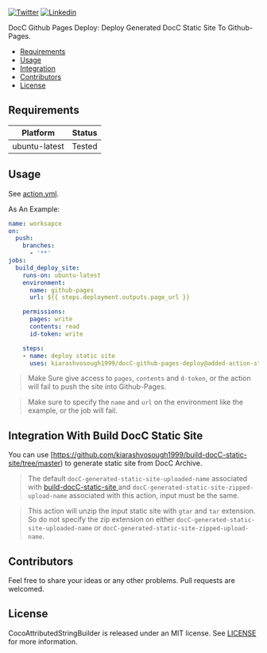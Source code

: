 [![Twitter](https://img.shields.io/badge/Twitter-@Vosough_k-blue.svg?style=flat-square)](https://twitter.com/vosough_k)
[![Linkedin](https://img.shields.io/badge/Linkedin-KiarashVosough-blue.svg?style=flat-square)](https://www.linkedin.com/in/kiarashvosough/)

DocC Github Pages Deploy: Deploy Generated DocC Static Site To Github-Pages.

- [Requirements](#requirements)
- [Usage](#usage)
- [Integration](#integration-with-build-docC-static-site)
- [Contributors](#contributors)
- [License](#license)

## Requirements

| Platform  | Status |
| --- | --- |
|  ubuntu-latest | Tested |

## Usage

See [action.yml](https://github.com/kiarashvosough1999/docC-github-pages-deploy/blob/master/action.yml).

As An Example:

```yml
name: worksapce
on:
  push:
    branches:
      - '**'
jobs:
  build_deploy_site:
    runs-on: ubuntu-latest
    environment:
      name: github-pages
      url: ${{ steps.deployment.outputs.page_url }}

    permissions:
      pages: write
      contents: read
      id-token: write

    steps:
    - name: deploy static site
      uses: kiarashvosough1999/docC-github-pages-deploy@added-action-steps
```

> Make Sure give access to `pages`, `contents` and `d-token`, or the action will fail to push the site into Github-Pages.

> Make sure to specify the `name` and `url` on the environment like the example, or the job will fail.


## Integration With Build DocC Static Site

You can use [https://github.com/kiarashvosough1999/build-docC-static-site/tree/master) to generate static site from DocC Archive.

> The default `docC-generated-static-site-uploaded-name` associated with [build-docC-static-site
](https://github.com/kiarashvosough1999/build-docC-static-site/tree/master) and `docC-generated-static-site-zipped-upload-name` associated with this action, input must be the same.

> This action will unzip the input static site with `gtar` and `tar` extension. So do not specify the zip extension on either `docC-generated-static-site-uploaded-name` or `docC-generated-static-site-zipped-upload-name`.
 
## Contributors

Feel free to share your ideas or any other problems. Pull requests are welcomed.

## License

CocoAttributedStringBuilder is released under an MIT license. See [LICENSE](https://github.com/kiarashvosough1999/build-docC-static-site/blob/master/LICENSE) for more information.
